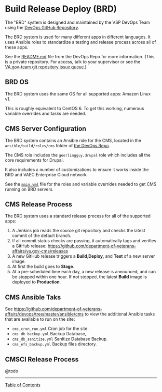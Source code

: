 # Build Release Deploy (BRD)

The "BRD" system is designed and maintained by the VSP DevOps Team using the 
[DevOps GitHub Repository](https://github.com/department-of-veterans-affairs/devops).

The BRD system is used for many different apps in different languages. It uses 
Ansible roles to standardize a testing and release process across all of these 
apps.

See the [README.md](https://github.com/department-of-veterans-affairs/devops/blob/master/README.md) 
file from the DevOps Repo for more information. (This is a private repository. 
For access, talk to your supervisor or see the [VA.gov-team git repository issue queue](https://github.com/department-of-veterans-affairs/va.gov-team).)

## BRD OS

The BRD system uses the same OS for all supported apps: Amazon Linux v1. 

This is roughly equivalent to CentOS 6. To get this working, numerous variable 
overrides and tasks are needed. 
## CMS Server Configuration

The BRD system contains an Ansible role for the CMS, located in the 
`ansible/build/roles/cms` folder of [the DevOps Repo](https://github.com/department-of-veterans-affairs/devops/tree/master/ansible/build/roles/cms).

The CMS role includes the `geerlingguy.drupal` role which includes all the core
 requirements for Drupal.

It also includes a number of customizations to ensure it works inside the BRD 
and VAEC Enterprise Cloud network.

See the [`main.yml`](https://github.com/department-of-veterans-affairs/devops/blob/master/ansible/build/roles/cms/meta/main.yml) file for the roles and variable overrides needed to get CMS 
running on BRD servers. 

## CMS Release Process

The BRD system uses a standard release process for all of the supported apps:
  
1. A Jenkins job reads the source git repository and checks the latest commit 
of the default branch.
2. If all commit status checks are passing, it automatically tags and verifies 
a GitHub release: https://github.com/department-of-veterans-affairs/va.gov-cms/releases
3. A new GitHub release triggers a **Build**,**Deploy**, and **Test** of a new server image.
4. At first the build goes to **Stage**. 
5. At a pre-scheduled time each day, a new release is announced, and can be stopped 
within one hour. If not stopped, the latest **Build** image is deployed to **Production**.

## CMS Ansible Taks

See https://github.com/department-of-veterans-affairs/devops/tree/master/ansible/cms 
to view the additional Ansible tasks that are available to run on the site:

- `cms_cron_run.yml`	Cron job for the site.
- `cms_db_backup.yml`	Backup Database,
- `cms_db_sanitize.yml`	Sanitize Database Backup.
- `cms_efs_backup.yml`  Backup files directory.

## CMSCI Release Process

@todo 

----------------------------


[Table of Contents](../README.md)
